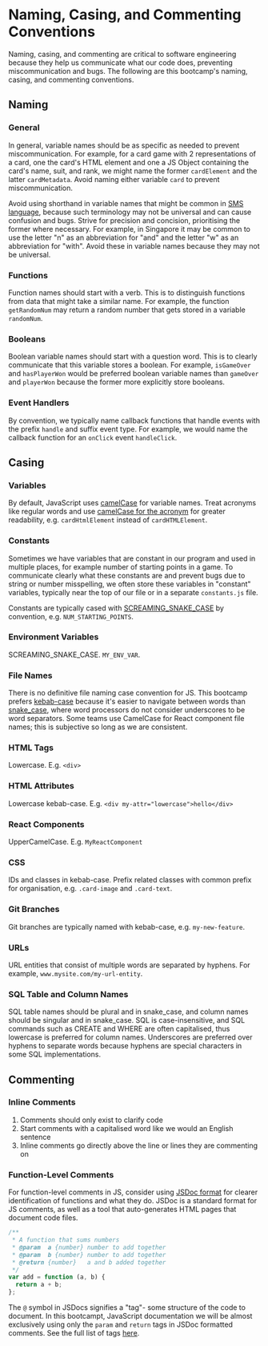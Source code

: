 # Naming, Casing, and Commenting Conventions

Naming, casing, and commenting are critical to software engineering because they help us communicate what our code does, preventing miscommunication and bugs. The following are this bootcamp's naming, casing, and commenting conventions.

## Naming

### General

In general, variable names should be as specific as needed to prevent miscommunication. For example, for a card game with 2 representations of a card, one the card's HTML element and one a JS Object containing the card's name, suit, and rank, we might name the former `cardElement` and the latter `cardMetadata`. Avoid naming either variable `card` to prevent miscommunication.

Avoid using shorthand in variable names that might be common in <a href="https://en.wikipedia.org/wiki/SMS_language" target="_blank">SMS language</a>, because such terminology may not be universal and can cause confusion and bugs. Strive for precision and concision, prioritising the former where necessary. For example, in Singapore it may be common to use the letter "n" as an abbreviation for "and" and the letter "w" as an abbreviation for "with". Avoid these in variable names because they may not be universal.

### Functions

Function names should start with a verb. This is to distinguish functions from data that might take a similar name. For example, the function `getRandomNum` may return a random number that gets stored in a variable `randomNum`.

### Booleans

Boolean variable names should start with a question word. This is to clearly communicate that this variable stores a boolean. For example, `isGameOver` and `hasPlayerWon` would be preferred boolean variable names than `gameOver` and `playerWon` because the former more explicitly store booleans.

### Event Handlers

By convention, we typically name callback functions that handle events with the prefix `handle` and suffix event type. For example, we would name the callback function for an `onClick` event `handleClick`.

## Casing

### Variables

By default, JavaScript uses <a href="https://en.wikipedia.org/wiki/Naming_convention_%28programming%29#Examples_of_multiple-word_identifier_formats" target="_blank">camelCase</a> for variable names. Treat acronyms like regular words and use <a href="https://stackoverflow.com/questions/15526107/acronyms-in-camelcase" target="_blank">camelCase for the acronym</a> for greater readability, e.g. `cardHtmlElement` instead of `cardHTMLElement`.

### Constants

Sometimes we have variables that are constant in our program and used in multiple places, for example number of starting points in a game. To communicate clearly what these constants are and prevent bugs due to string or number misspelling, we often store these variables in "constant" variables, typically near the top of our file or in a separate `constants.js` file.

Constants are typically cased with <a href="https://en.wikipedia.org/wiki/Naming_convention_%28programming%29#Examples_of_multiple-word_identifier_formats" target="_blank">SCREAMING_SNAKE_CASE</a> by convention, e.g. `NUM_STARTING_POINTS`.

### Environment Variables

SCREAMING_SNAKE_CASE. `MY_ENV_VAR`.

### File Names

There is no definitive file naming case convention for JS. This bootcamp prefers <a href="https://en.wikipedia.org/wiki/Naming_convention_%28programming%29#Examples_of_multiple-word_identifier_formats" target="_blank">kebab-case</a> because it's easier to navigate between words than <a href="https://en.wikipedia.org/wiki/Naming_convention_%28programming%29#Examples_of_multiple-word_identifier_formats" target="_blank">snake_case</a>, where word processors do not consider underscores to be word separators. Some teams use CamelCase for React component file names; this is subjective so long as we are consistent.

### HTML Tags

Lowercase. E.g. `<div>`

### HTML Attributes

Lowercase kebab-case. E.g. `<div my-attr="lowercase">hello</div>`

### React Components

UpperCamelCase. E.g. `MyReactComponent`

### CSS

IDs and classes in kebab-case. Prefix related classes with common prefix for organisation, e.g. `.card-image` and `.card-text`.

### Git Branches

Git branches are typically named with kebab-case, e.g. `my-new-feature`.

### URLs

URL entities that consist of multiple words are separated by hyphens. For example, `www.mysite.com/my-url-entity`.

### SQL Table and Column Names

SQL table names should be plural and in snake_case, and column names should be singular and in snake_case. SQL is case-insensitive, and SQL commands such as CREATE and WHERE are often capitalised, thus lowercase is preferred for column names. Underscores are preferred over hyphens to separate words because hyphens are special characters in some SQL implementations.

## Commenting

### Inline Comments

1. Comments should only exist to clarify code
2. Start comments with a capitalised word like we would an English sentence
3. Inline comments go directly above the line or lines they are commenting on

### Function-Level Comments

For function-level comments in JS, consider using <a href="https://jsdoc.app/about-getting-started.html#adding-documentation-comments-to-your-code" target="_blank">JSDoc format</a> for clearer identification of functions and what they do. JSDoc is a standard format for JS comments, as well as a tool that auto-generates HTML pages that document code files.

```javascript
/**
 * A function that sums numbers
 * @param  a {number} number to add together
 * @param  b {number} number to add together
 * @return {number}   a and b added together
 */
var add = function (a, b) {
  return a + b;
};
```

The `@` symbol in JSDocs signifies a "tag"- some structure of the code to document. In this bootcampt, JavaScript documentation we will be almost exclusively using only the `param` and `return` tags in JSDoc formatted comments. See the full list of tags <a href="https://jsdoc.app/index.html#block-tags" target="_blank">here</a>.
